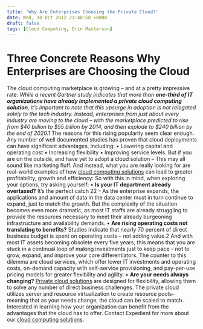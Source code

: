 ```yaml
---
title: 'Why Are Enterprises Choosing the Private Cloud?'
date: Wed, 10 Oct 2012 21:40:58 +0000
draft: false
tags: [Cloud Computing, Erin Masterson]
---
```


Three Concrete Reasons Why Enterprises are Choosing the Cloud
=============================================================

The cloud computing marketplace is growing – and at a pretty impressive rate: _While a recent Gartner study indicates that more than **one-third of IT organizations have already implemented a private cloud computing solution**, it’s important to note that this upsurge in adoption is not relegated solely to the tech industry. Instead, enterprises from just about every industry are moving to the cloud – with the marketplace predicted to rise from $40 billion to $55 billion by 2014, and then explode to $240 billion by the end of 2020.1_ The reasons for this rising popularity seem clear enough. Any number of well documented studies has proven that cloud deployments can have significant advantages, including: • Lowering capital and operating cost • Increasing flexibility • Improving service levels. But if you are on the outside, and have yet to adopt a cloud solution – This may all sound like marketing fluff. And instead, what you are really looking for are real-world examples of how [cloud computing solutions](https://www.expedient.com/products/which-cloud-to-choose.php) can lead to greater profitability, growth and efficiency: So with this in mind, when exploring your options, try asking yourself: • **Is your IT department already overtaxed?** It’s the perfect catch 22 – As the enterprise expands, the applications and amount of data in the data center must in turn continue to expand, just to match the growth. But the complexity of the situation becomes even more dramatic, as most IT staffs are already struggling to provide the resources necessary to meet their already burgeoning infrastructure and availability demands. • **Are rising operating costs not translating to benefits?** Studies indicate that nearly 70 percent of direct business budget is spent on operating costs – not adding value.2 And with most IT assets becoming obsolete every five years, this means that you are stuck in a continual loop of making investments just to keep pace - not to grow, expand, and improve your core differentiators. The counter to this dilemma are cloud services, which offer lower IT investments and operating costs, on-demand capacity with self-service provisioning, and pay-per-use pricing models for greater flexibility and agility. • **Are your needs always changing?** [Private cloud solutions](https://www.expedient.com/products/cloud-computing/private.php) are designed for flexibility, allowing them to solve any number of direct business challenges. The private cloud utilizes server and resource virtualization to create resource pools– meaning that as your needs change, the cloud can be scaled to match. Interested in learning how your organization can benefit from the advantages that the cloud has to offer. Contact Expedient for more about our [cloud computing solutions](https://www.expedient.com/products/cloud-computing.php).